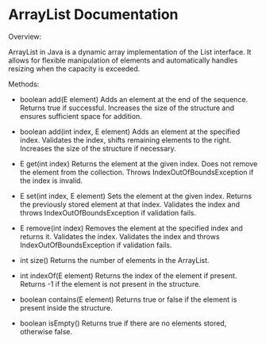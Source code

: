 # ArrayList Documentation

Overview:

ArrayList in Java is a dynamic array implementation of the List interface. It allows for flexible manipulation of elements and automatically handles resizing when the capacity is exceeded.

Methods:

* boolean add(E element)
    Adds an element at the end of the sequence.
    Returns true if successful.
    Increases the size of the structure and ensures sufficient space for addition.

* boolean add(int index, E element)
    Adds an element at the specified index.
    Validates the index, shifts remaining elements to the right.
    Increases the size of the structure if necessary.

* E get(int index)
    Returns the element at the given index.
    Does not remove the element from the collection.
    Throws IndexOutOfBoundsException if the index is invalid.

* E set(int index, E element)
    Sets the element at the given index.
    Returns the previously stored element at that index.
    Validates the index and throws IndexOutOfBoundsException if validation fails.

* E remove(int index)
    Removes the element at the specified index and returns it.
    Validates the index.
    Validates the index and throws IndexOutOfBoundsException if validation fails.

* int size()
    Returns the number of elements in the ArrayList.

* int indexOf(E element)
    Returns the index of the element if present.
    Returns -1 if the element is not present in the structure.

* boolean contains(E element)
    Returns true or false if the element is present inside the structure.

* boolean isEmpty()
    Returns true if there are no elements stored, otherwise false.
